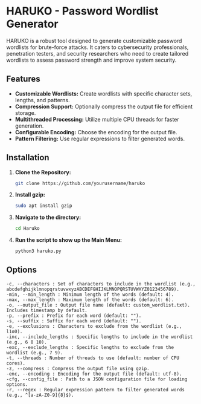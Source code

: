 # HARUKO - Password Wordlist Generator

HARUKO is a robust tool designed to generate customizable password wordlists for brute-force attacks. It caters to cybersecurity professionals, penetration testers, and security researchers who need to create tailored wordlists to assess password strength and improve system security.

## Features

- **Customizable Wordlists:** Create wordlists with specific character sets, lengths, and patterns.
- **Compression Support:** Optionally compress the output file for efficient storage.
- **Multithreaded Processing:** Utilize multiple CPU threads for faster generation.
- **Configurable Encoding:** Choose the encoding for the output file.
- **Pattern Filtering:** Use regular expressions to filter generated words.

## Installation

1. **Clone the Repository:**
   ```bash
   git clone https://github.com/yourusername/haruko
   ```
   
2. **Install gzip:**
   ```bash
   sudo apt install gzip
   ```

3. **Navigate to the directory:**
   ```bash
   cd Haruko
   ```

4. **Run the script to show up the Main Menu:**
   ```bash
   python3 haruko.py
   ```

## Options
    -c, --characters : Set of characters to include in the wordlist (e.g., abcdefghijklmnopqrstuvwxyzABCDEFGHIJKLMNOPQRSTUVWXYZ0123456789).
    -min, --min_length : Minimum length of the words (default: 4).
    -max, --max_length : Maximum length of the words (default: 6).
    -o, --output_file : Output file name (default: custom_wordlist.txt). Includes timestamp by default.
    -p, --prefix : Prefix for each word (default: "").
    -s, --suffix : Suffix for each word (default: "").
    -e, --exclusions : Characters to exclude from the wordlist (e.g., l1o0).
    -inc, --include_lengths : Specific lengths to include in the wordlist (e.g., 6 8 10).
    -exc, --exclude_lengths : Specific lengths to exclude from the wordlist (e.g., 7 9).
    -t, --threads : Number of threads to use (default: number of CPU cores).
    -z, --compress : Compress the output file using gzip.
    -enc, --encoding : Encoding for the output file (default: utf-8).
    -cfg, --config_file : Path to a JSON configuration file for loading options.
    -r, --regex : Regular expression pattern to filter generated words (e.g., ^[a-zA-Z0-9]{8}$).
